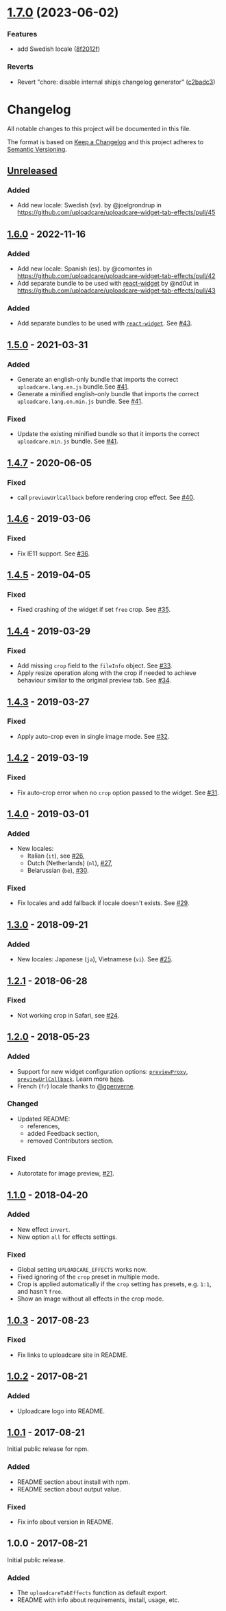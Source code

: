 # [1.7.0](https://github.com/uploadcare/uploadcare-widget-tab-effects/compare/v1.6.0...v1.7.0) (2023-06-02)


### Features

* add Swedish locale ([8f2012f](https://github.com/uploadcare/uploadcare-widget-tab-effects/commit/8f2012f883ee38d5565ff46b1afd40983d2bc30d))


### Reverts

* Revert "chore: disable internal shipjs changelog generator" ([c2badc3](https://github.com/uploadcare/uploadcare-widget-tab-effects/commit/c2badc3dc0a8dcd3022814921e5cfba3b111df1e))



# Changelog

All notable changes to this project will be documented in this file.

The format is based on [Keep a Changelog](http://keepachangelog.com/en/1.0.0/)
and this project adheres to [Semantic Versioning](http://semver.org/spec/v2.0.0.html).

## [Unreleased]

### Added

* Add new locale: Swedish (sv). by @joelgrondrup in https://github.com/uploadcare/uploadcare-widget-tab-effects/pull/45

## [1.6.0] - 2022-11-16

### Added

* Add new locale: Spanish (es). by @comontes in https://github.com/uploadcare/uploadcare-widget-tab-effects/pull/42
* Add separate bundle to be used with [react-widget](https://github.com/uploadcare/react-widget) by @nd0ut in https://github.com/uploadcare/uploadcare-widget-tab-effects/pull/43

### Added

- Add separate bundles to be used with [`react-widget`][react-widget]. See [#43].

## [1.5.0] - 2021-03-31

### Added

- Generate an english-only bundle that imports the correct
`uploadcare.lang.en.js` bundle.See [#41].
- Generate a minified english-only bundle that imports the correct
`uploadcare.lang.en.min.js` bundle. See [#41].

### Fixed

- Update the existing minified bundle so that it imports the correct
`uploadcare.min.js` bundle. See [#41].

## [1.4.7] - 2020-06-05

### Fixed

- call `previewUrlCallback` before rendering crop effect. See [#40].

## [1.4.6] - 2019-03-06

### Fixed

- Fix IE11 support. See [#36].

## [1.4.5] - 2019-04-05

### Fixed

- Fixed crashing of the widget if set `free` crop. See [#35].

## [1.4.4] - 2019-03-29

### Fixed

- Add missing `crop` field to the `fileInfo` object. See [#33].
- Apply resize operation along with the crop if needed
  to achieve behaviour similiar to the original preview tab. See [#34].

## [1.4.3] - 2019-03-27

### Fixed

- Apply auto-crop even in single image mode. See [#32].

## [1.4.2] - 2019-03-19

### Fixed

- Fix auto-crop error when no `crop` option passed to the widget. See [#31].

## [1.4.0] - 2019-03-01

### Added

- New locales:
  * Italian (`it`), see [#26],
  * Dutch (Netherlands) (`nl`), [#27],
  * Belarussian (`be`), [#30].

### Fixed

- Fix locales and add fallback if locale doesn't exists. See [#29].

## [1.3.0] - 2018-09-21

### Added

- New locales: Japanese (`ja`), Vietnamese (`vi`). See [#25].

## [1.2.1] - 2018-06-28

### Fixed

- Not working crop in Safari, see [#24].

## [1.2.0] - 2018-05-23

### Added

- Support for new widget configuration options:
  [`previewProxy`](https://uploadcare.com/docs/uploads/widget/config/#option-preview-proxy),
  [`previewUrlCallback`](https://uploadcare.com/docs/uploads/widget/config/#option-preview-url-callback).
  Learn more [here](https://uploadcare.com/docs/uploads/widget/secure_urls/).
- French (`fr`) locale thanks to [@gpenverne](https://github.com/gpenverne).

### Changed

- Updated README:
  * references,
  * added Feedback section,
  * removed Contributors section.

### Fixed

- Autorotate for image preview, [#21].

## [1.1.0] - 2018-04-20

### Added

- New effect `invert`.
- New option `all` for effects settings.

### Fixed

- Global setting `UPLOADCARE_EFFECTS` works now.
- Fixed ignoring of the `crop` preset in multiple mode.
- Crop is applied automatically if
  the `crop` setting has presets, e.g. `1:1`, and hasn't `free`.
- Show an image without all effects in the crop mode.

## [1.0.3] - 2017-08-23

### Fixed

- Fix links to uploadcare site in README.

## [1.0.2] - 2017-08-21

### Added

- Uploadcare logo into README.

## [1.0.1] - 2017-08-21

Initial public release for npm.

### Added

- README section about install with npm.
- README section about output value.

### Fixed

- Fix info about version in README.

## 1.0.0 - 2017-08-21

Initial public release.

### Added

- The `uploadcareTabEffects` function as default export.
- README with info about requirements, install, usage, etc.

[react-widget]: https://github.com/uploadcare/react-widget

[#21]: https://github.com/uploadcare/uploadcare-widget-tab-effects/issues/21
[#24]: https://github.com/uploadcare/uploadcare-widget-tab-effects/issues/24
[#25]: https://github.com/uploadcare/uploadcare-widget-tab-effects/issues/25
[#26]: https://github.com/uploadcare/uploadcare-widget-tab-effects/issues/26
[#27]: https://github.com/uploadcare/uploadcare-widget-tab-effects/issues/27
[#29]: https://github.com/uploadcare/uploadcare-widget-tab-effects/issues/29
[#30]: https://github.com/uploadcare/uploadcare-widget-tab-effects/issues/30
[#31]: https://github.com/uploadcare/uploadcare-widget-tab-effects/issues/31
[#32]: https://github.com/uploadcare/uploadcare-widget-tab-effects/issues/32
[#33]: https://github.com/uploadcare/uploadcare-widget-tab-effects/issues/33
[#34]: https://github.com/uploadcare/uploadcare-widget-tab-effects/issues/34
[#35]: https://github.com/uploadcare/uploadcare-widget-tab-effects/issues/35
[#36]: https://github.com/uploadcare/uploadcare-widget-tab-effects/issues/36
[#40]: https://github.com/uploadcare/uploadcare-widget-tab-effects/issues/40
[#41]: https://github.com/uploadcare/uploadcare-widget-tab-effects/issues/41
[#43]: https://github.com/uploadcare/uploadcare-widget-tab-effects/issues/43

[Unreleased]: https://github.com/uploadcare/uploadcare-widget-tab-effects/compare/v1.6.0...HEAD
[1.6.0]: https://github.com/uploadcare/uploadcare-widget-tab-effects/compare/v1.5.0...v1.6.0
[1.5.0]: https://github.com/uploadcare/uploadcare-widget-tab-effects/compare/v1.4.7...v1.5.0
[1.4.7]: https://github.com/uploadcare/uploadcare-widget-tab-effects/compare/v1.4.6...v1.4.7
[1.4.6]: https://github.com/uploadcare/uploadcare-widget-tab-effects/compare/v1.4.5...v1.4.6
[1.4.5]: https://github.com/uploadcare/uploadcare-widget-tab-effects/compare/v1.4.4...v1.4.5
[1.4.4]: https://github.com/uploadcare/uploadcare-widget-tab-effects/compare/v1.4.3...v1.4.4
[1.4.3]: https://github.com/uploadcare/uploadcare-widget-tab-effects/compare/v1.4.2...v1.4.3
[1.4.2]: https://github.com/uploadcare/uploadcare-widget-tab-effects/compare/v1.4.0...v1.4.2
[1.4.0]: https://github.com/uploadcare/uploadcare-widget-tab-effects/compare/v1.3.0...v1.4.0
[1.3.0]: https://github.com/uploadcare/uploadcare-widget-tab-effects/compare/v1.2.1...v1.3.0
[1.2.1]: https://github.com/uploadcare/uploadcare-widget-tab-effects/compare/v1.2.0...v1.2.1
[1.2.0]: https://github.com/uploadcare/uploadcare-widget-tab-effects/compare/v1.1.0...v1.2.0
[1.1.0]: https://github.com/uploadcare/uploadcare-widget-tab-effects/compare/v1.0.3...v1.1.0
[1.0.3]: https://github.com/uploadcare/uploadcare-widget-tab-effects/compare/v1.0.2...v1.0.3
[1.0.2]: https://github.com/uploadcare/uploadcare-widget-tab-effects/compare/v1.0.1...v1.0.2
[1.0.1]: https://github.com/uploadcare/uploadcare-widget-tab-effects/compare/v1.0.0...v1.0.1
